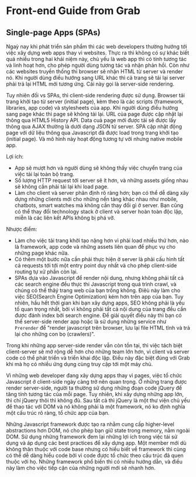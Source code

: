 # Front-end Guide from Grab

## Single-page Apps (SPAs)
Ngaỳ nay khi phát triển sản phẩm thì các web developers thường hướng tới việc xây dựng web apps thay vì websites. Thực ra thì không có sự khác biết quá nhiều trong hai khái niệm này, chủ yếu là web app thì có tính tương tác và linh hoạt hơn, cho phép người dùng tương tác và nhận phản hồi. Còn như các websites truyền thống thì browser sẽ nhận HTML từ server và render nó. Khi người dùng điều hướng sang URL khác thì cả trang sẽ tải lại server phải trả lại HTML mới tương ứng. Cái này gọi là server-side rendering.

Tuy nhiên đối vs SPAs, thì client-side rendering được sử dụng. Browser tải trang khởi tạo từ server (initial page), kèm theo là các scripts (framework, libraries, app code) và stylesheets của app. Khi người dùng điều hướng sang page khác thì page sẽ không tải lại. URL của page được cập nhật lại thông qua HTML5 History API. Data cuả page mới được tải sẽ được lấy thông qua ẠJAX thường là dưới dạng JSON từ server. SPA cập nhật động page với dữ liệu thông qua Javascript đã được load trong trang khởi tạo (initial page). Và mô hình này hoạt động tương tự với nhưng native mobile app.

Lợi ích: 
- App sẽ mượt hơn và người dùng sẽ không thấy việc chuyển trang của việc tải lại toàn bộ trang.
- Số lượng HTTP request tới server sẽ ít hơn, và những assets giống nhau sẽ không cần phải tải lại khi load page.
- Làm cho client và server phân định rõ ràng hơn; bạn có thể dễ dàng xây dựng những clients mới cho những nền tảng khác nhau như mobile, chatbots, smart watches mà không cần thay đổi gì ở server. Bạn cũng có thể thay đổi technology stack ở client và server hoàn toàn độc lập, miễn là các liên kết APIs không bị phá vỡ.

Nhược điểm:
- Làm cho việc tải trang khởi tạo nặng hơn vì phải load nhiều thứ hơn, nào là framework, app code và những assets liên quan để phục vụ cho những page khác nữa.
- Có thêm một bước nữa cần phải thực hiện ở server là phải cấu hình tất cả requests tới tới một entry point duy nhất và cho phép client-side routing tự xử phần còn lại.
- SPAs dựa vào Javascript để render nội dung, nhưng không phải tất cả các search engine đều thực thi Javascript trong quá trình crawl, và chúng có thể thâý trang web của bạn trống không. Điêù này làm cho việc SEO(Search Engine Optimization) kém hơn trên app của bạn. Tuy nhiên, hầu hết thời gian khi bạn xây dựng apps, SEO không phải là yếu tố quan trọng nhất, bởi vì không phải tất cả nội dung của trang đều cần được đánh index bởi search engine. Để giải quyết điều này thì bạn có thể server-side render app hoặc là sử dụng những service như `Prerender` để "render javascript trên browser, lưu lại file HTML tĩnh và trả lại cho những con bọ (crawlers)".

Trong khi những app server-side render vẫn còn tồn tại, thì việc tách biệt client-server sẽ mở rộng dễ hơn cho những team lớn hơn, vì client và server code có thể phát triển và triển khai độc lập. Điều này đặc biệt đúng với Grab khi mà họ có nhiều ứng dụng cùng truy cập tới một máy chủ.

Vì những web developer đang xây dựng apps thay vì pages, việc tổ chức Javascript ở client-side ngày càng trở nên quan trọng. Ở những trang được render server-side, người ta thường sử dụng những đoạn code jQuery để tăng tính tương tác của mỗi page. Tuy nhiên, khi xây dựng những app lớn, thì chỉ jQuery thôi thì không đủ. Sau tất cả thì jQuery là một thư viện chủ yếu để thao tác với DOM và nó không phải là một framework, nó ko định nghĩa một cấu trúc rõ ràng, tổ chức app của bạn.

Những Javascript framework được tạo ra nhằm cung cấp higher-level abstractions hơn DOM, nó cho phép bạn giữ state trong memory, nằm ngoài DOM. Sử dụng những framework đem lại những lợi ích trong việc tái sử dụng và áp dụng các best practices để xây dựng app. Một member mới dù không thân thuộc với code base nhưng có hiểu biết về framework thì cùng có thể dễ dàng hiểu code bởi vì code được tổ chức theo cấu trúc đã quen thuộc với họ. Những framework phổ biến thì có nhiều hướng dẫn, và điều này làm cho việc tiếp cận của những người mới sẽ nhanh hơn.

